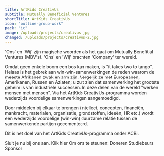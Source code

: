 ```yaml
---
title: ArtKids CreativUs
subtitle: Mutually Beneficial Ventures
shortTitle: ArtKids CreativUs
icon: "outline-group-work"
pack: "ic"
image: /uploads/projects/creativus.jpg
changed: /uploads/projects/creativus-2.jpg
---
```

'Ons' en 'Wij' zijn magische woorden als het gaat om Mutually Benefitial Ventures (MBV's). 'Ons' en 'Wij' brachten 'Company' ter wereld.

Omdat geen enkele boom een bos kan maken, is "it takes two to tango". Helaas is het gebrek aan win-win-samenwerkingen de reden waarom de meeste Afrikanen zwak en arm zijn. Vergelijk ze met Europeanen, Amerikanen, Russen en Aziaten; u zult zien dat samenwerking het grootste geheim is van industriële successen.
In deze delen van de wereld "werken mensen met mensen".
Via het ArtKids CreativUs-programma worden wederzijds voordelige samenwerkingen aangemoedigd.

Door middelen bij elkaar te brengen (intellect, concepten, financiën, mankracht, materialen, organisatie, grondstoffen, ideeën, HR etc.) wordt een wederzijds voordelige (win-win) duurzame relatie tussen de samenwerkende partijen gecementeerd.

Dit is het doel van het ArtKids CreativUs-programma onder ACBi.

Sluit je nu bij ons aan. Klik hier
Om ons te steunen:
Doneren
Studiebeurs
Sponsor
